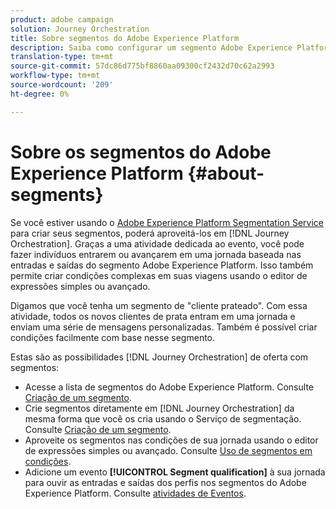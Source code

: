```yaml
---
product: adobe campaign
solution: Journey Orchestration
title: Sobre segmentos do Adobe Experience Platform
description: Saiba como configurar um segmento Adobe Experience Platform
translation-type: tm+mt
source-git-commit: 57dc86d775bf8860aa09300cf2432d70c62a2993
workflow-type: tm+mt
source-wordcount: '209'
ht-degree: 0%

---
```



# Sobre os segmentos do Adobe Experience Platform {#about-segments}

Se você estiver usando o [Adobe Experience Platform Segmentation Service](https://docs.adobe.com/content/help/en/experience-platform/segmentation/home.html) para criar seus segmentos, poderá aproveitá-los em [!DNL Journey Orchestration]. Graças a uma atividade dedicada ao evento, você pode fazer indivíduos entrarem ou avançarem em uma jornada baseada nas entradas e saídas do segmento Adobe Experience Platform. Isso também permite criar condições complexas em suas viagens usando o editor de expressões simples ou avançado.

Digamos que você tenha um segmento de &quot;cliente prateado&quot;. Com essa atividade, todos os novos clientes de prata entram em uma jornada e enviam uma série de mensagens personalizadas. Também é possível criar condições facilmente com base nesse segmento.

Estas são as possibilidades [!DNL Journey Orchestration] de oferta com segmentos:

* Acesse a lista de segmentos do Adobe Experience Platform. Consulte [Criação de um segmento](../segment/creating-a-segment.md).
* Crie segmentos diretamente em [!DNL Journey Orchestration] da mesma forma que você os cria usando o Serviço de segmentação. Consulte [Criação de um segmento](../segment/creating-a-segment.md).
* Aproveite os segmentos nas condições de sua jornada usando o editor de expressões simples ou avançado. Consulte [Uso de segmentos em condições](../segment/using-a-segment.md).
* Adicione um evento **[!UICONTROL Segment qualification]** à sua jornada para ouvir as entradas e saídas dos perfis nos segmentos do Adobe Experience Platform. Consulte [atividades de Eventos](../building-journeys/segment-qualification-events.md).
